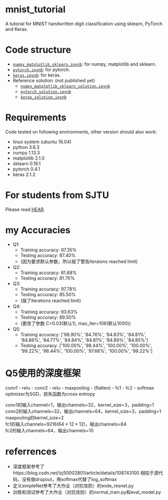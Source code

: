 # mnist_tutorial
A tutorial for MNIST handwritten digit classification using sklearn, PyTorch and Keras.

# Code structure
* [`numpy_matplotlib_sklearn.ipynb`](numpy_matplotlib_sklearn.ipynb): for numpy, matplotlib and sklearn.
* [`pytorch.ipynb`](pytorch.ipynb): for pytorch.
* [`keras.ipynb`](keras.ipynb): for keras.
* Reference solution: (not published yet)
    * [`numpy_matplotlib_sklearn_solution.ipynb`](numpy_matplotlib_sklearn_solution.ipynb)
    * [`pytorch_solution.ipynb`](pytorch_solution.ipynb)
    * [`keras_solution.ipynb`](keras_solution.ipynb)

# Requirements
Code tested on following environments, other version should also work:
* linux system (ubuntu 16.04) 
* python 3.6.3
* numpy 1.13.3
* matplotlib 2.1.0
* sklearn 0.19.1
* pytorch 0.4.1
* keras 2.1.2

# For students from SJTU
Please read [HEAR](EE369.md).



# my Accuracies
* Q1:  
    * Training accuracy: 97.35%  
    * Testing accuracy: 87.40%  
    * (因为要求默认参数，所以报了警告iteraions reached limit)  
* Q2:  
    * Training accuracy: 81.88%  
    * Testing accuracy: 81.70%  
* Q3:  
    * Training accuracy: 97.78%  
    * Testing accuracy: 85.50%  
    * (报了iterations reached limit)  
* Q4:  
    * Training accuracy: 93.63%  
    * Testing accuracy: 89.50%  
    * (更改了参数 C=0.03(默认1), max_iter=106(默认1000))  
* Q5:  
    * Training accuracy: ['98.90%', '84.76%', '84.83%', '84.81%', '84.86%', '84.77%', '84.84%', '84.81%', '84.89%', '84.85%']  
    * Testing accuracy: ['100.00%', '98.44%', '100.00%', '100.00%', '99.22%', '98.44%', '100.00%', '97.66%', '100.00%', '99.22%']  



# Q5使用的深度框架
conv1 - relu - conv2 - relu - maxpooling - (flatten) - fc1 - fc2 - softmax  
optimizer为SGD，损失函数为cross entropy  
  
conv1的输入channel=1，输出channels=32，kernel_size=3，padding=1  
conv2的输入channels=32，输出channels=64，kernel_size=3，padding=1  
maxpooling的kernel_size=2  
fc1的输入channels=9216($64\times12\times12$)，输出channels=64  
fc2的输入channels=64，输出channels=10  



# referrences
* 深度框架参考了https://blog.csdn.net/lzj50002801/article/details/108743100
相较于源代码，没有做dropout，用softmax代替了log_softmax
* 定义simpleNet参考了大作业（对抗攻防）的wide_resnet.py
* 训练和测试参考了大作业（对抗攻防）的normal_train.py和eval_model.py
